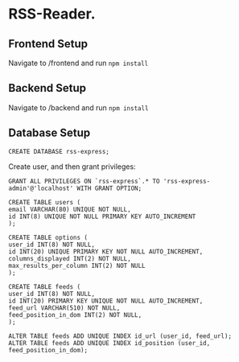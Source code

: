 # RSS-Reader. 

## Frontend Setup

Navigate to /frontend and run `npm install`

## Backend Setup

Navigate to /backend and run `npm install`

## Database Setup

```CREATE DATABASE rss-express;```

Create user, and then grant privileges:

```
GRANT ALL PRIVILEGES ON `rss-express`.* TO 'rss-express-admin'@'localhost' WITH GRANT OPTION;
```

```
CREATE TABLE users (
email VARCHAR(80) UNIQUE NOT NULL,
id INT(8) UNIQUE NOT NULL PRIMARY KEY AUTO_INCREMENT
);

CREATE TABLE options (
user_id INT(8) NOT NULL,
id INT(20) UNIQUE PRIMARY KEY NOT NULL AUTO_INCREMENT,
columns_displayed INT(2) NOT NULL,
max_results_per_column INT(2) NOT NULL
);

CREATE TABLE feeds (
user_id INT(8) NOT NULL,
id INT(20) PRIMARY KEY UNIQUE NOT NULL AUTO_INCREMENT,
feed_url VARCHAR(510) NOT NULL,
feed_position_in_dom INT(2) NOT NULL,
);

ALTER TABLE feeds ADD UNIQUE INDEX id_url (user_id, feed_url);
ALTER TABLE feeds ADD UNIQUE INDEX id_position (user_id, feed_position_in_dom);

```

   
